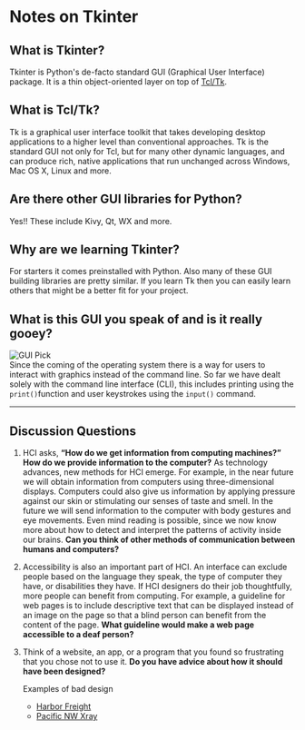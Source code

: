 # Notes on Tkinter

## What is Tkinter?
Tkinter is Python's de-facto standard GUI (Graphical User Interface) package. It is a thin object-oriented layer on top of [Tcl/Tk](http://tcl.tk).

## What is Tcl/Tk?
Tk is a graphical user interface toolkit that takes developing desktop applications to a higher level than conventional approaches. Tk is the standard GUI not only for Tcl, but for many other dynamic languages, and can produce rich, native applications that run unchanged across Windows, Mac OS X, Linux and more.

## Are there other GUI libraries for Python?
Yes!!  These include Kivy, Qt, WX and more.

## Why are we learning Tkinter?
For starters it comes preinstalled with Python.  Also many of these GUI building libraries are pretty similar.  If you learn Tk then you can easily learn others that might be a better fit for your project.

## What is this GUI you speak of and is it really gooey?
![GUI Pick](https://41224608.weebly.com/uploads/1/5/8/2/15820234/537189915_orig.jpeg?283)  
Since the coming of the operating system there is a way for users to interact with graphics instead of the command line. So far we have dealt solely with the command line interface (CLI), this includes printing using the `print()`function and user keystrokes using the  `input()` command.

---

## Discussion Questions
1. HCI asks, **“How do we get information from computing machines?” How do we provide information to the computer?** As technology advances, new methods for HCI emerge. For example, in the near future we will obtain information from computers using three-dimensional displays. Computers could also give us information by applying pressure against our skin or stimulating our senses of taste and smell. In the future we will send information to the computer with body gestures and eye movements. Even mind reading is possible, since we now know more about how to detect and interpret the patterns of activity inside our brains. **Can you think of other methods of communication between humans and computers?**

2. Accessibility is also an important part of HCI. An interface can exclude people based on the language they speak, the type of computer they have, or disabilities they have. If HCI designers do their job thoughtfully, more people can benefit from computing. For example, a guideline for web pages is to include descriptive text that can be displayed instead of an image on the page so that a blind person can benefit from the content of the page. **What guideline would make a web page accessible to a deaf person?**

3. Think of a website, an app, or a program that you found so frustrating that you chose not to use it. **Do you have advice about how it should have been designed?**   

    Examples of bad design
    - [Harbor Freight](https://www.harborfreight.com)   
    - [Pacific NW Xray](http://www.pnwx.com/)
